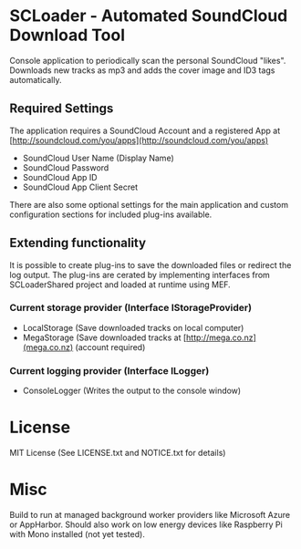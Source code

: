 # SCLoader - Automated SoundCloud Download Tool

Console application to periodically scan the personal SoundCloud "likes".
Downloads new tracks as mp3 and adds the cover image and ID3 tags automatically.

## Required Settings

The application requires a SoundCloud Account and a registered App at [http://soundcloud.com/you/apps](http://soundcloud.com/you/apps)

* SoundCloud User Name (Display Name)
* SoundCloud Password
* SoundCloud App ID
* SoundCloud App Client Secret

There are also some optional settings for the main application and custom configuration sections for included plug-ins available.

## Extending functionality

It is possible to create plug-ins to save the downloaded files or redirect the log output.
The plug-ins are cerated by implementing interfaces from SCLoaderShared project and loaded at runtime using MEF.

### Current storage provider (Interface IStorageProvider)

* LocalStorage (Save downloaded tracks on local computer)
* MegaStorage (Save downloaded tracks at [http://mega.co.nz](mega.co.nz) (account required)

### Current logging provider (Interface ILogger)

* ConsoleLogger (Writes the output to the console window)

# License

MIT License (See LICENSE.txt and NOTICE.txt for details)

# Misc

Build to run at managed background worker providers like Microsoft Azure or AppHarbor.
Should also work on low energy devices like Raspberry Pi with Mono installed (not yet tested).
